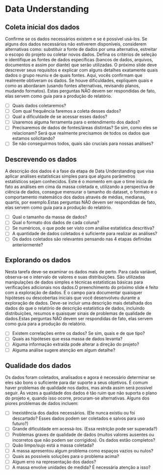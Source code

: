 # Data Understanding

## Coleta inicial dos dados
Confirme se os dados necessários existem e se é possível usá-los. Se alguns dos dados necessários não estiverem disponíveis, considerem alternativas como: substituir a fonte de dados por uma alternativa, estreitar o 
escopo do projeto ou coletar novos dados. Defina os critérios de seleção e identifique as fontes de dados específicas (bancos de dados, arquivos, documentos e assim por diante) que serão utilizadas.
O próximo slide deve descrever seus requisitos e explicar com alguns detalhes exatamente quais dados o grupo reuniu e de quais fontes. Aqui, vocês confirmam que realmente obtiveram os dados. Se houve 
dificuldades, expliquem quais e como as abordaram (usando fontes alternativas, revisando planos, mudando formatos). Estas perguntas NÃO devem ser respondidas de fato, elas 
servem como guia para a produção do relatório.
- [ ] Quais dados coletaremos?
- [ ] Com qual frequência faremos a coleta desses dados?
- [ ] Qual a dificuldade de se acessar esses dados?
- [ ] Usaremos alguma ferramenta para o entendimento dos dados?
- [ ] Precisaremos de dados de fontes/áreas distintas? Se sim, como eles se relacionam? Será que realmente precisamos de todos os dados que estamos solicitando?
- [ ] Se não conseguirmos todos, quais são cruciais para nossas análises?

## Descrevendo os dados
A descrição dos dados é a fase da etapa de Data Understanding que visa aplicar análises estatísticas simples para que alguns parâmetros estatísticos sejam conhecidos. Este é o momento em que o time inicia de 
fato as análises em cima da massa coletada e, utilizando a perspectiva de ciência de dados, consegue mensurar o tamanho do dataset, o formato e o comportamento matemático dos dados através de médias, medianas, 
quartis, por exemplo.Estas perguntas NÃO devem ser respondidas de fato, elas servem como guia para a produção do relatório.
- [ ] Qual o tamanho da massa de dados?
- [ ] Qual o formato dos dados de cada coluna?
- [ ] Se numéricos, o que pode ser visto com análise estatística descritiva?
- [ ] A quantidade de dados coletados é suficiente para realizar as análises?
- [ ] Os dados coletados são relevantes pensando nas 4 etapas definidas anteriormente?

## Explorando os dados
Nesta tarefa deve-se examinar os dados mais de perto. Para cada variável, observa-se o intervalo de valores e suas distribuições. São utilizadas 
manipulações de dados simples e técnicas estatísticas básicas para verificações adicionais nos dados.O preenchimento do próximo slide é feito com a exploração de 
dados. É o campo para documentar quaisquer hipóteses ou descobertas iniciais que você desenvolveu durante a exploração de dados. Deve-se incluir uma descrição mais detalhada dos dados do que o relatório de descrição 
estatística de dados, incluindo distribuições, resumos e quaisquer sinais de problemas de qualidade de dados.Estas perguntas NÃO devem ser respondidas de fato, elas 
servem como guia para a produção do relatório.
- [ ] Existem correlações entre os dados? Se sim, quais e de que tipo?
- [ ] Quais as hipóteses que essa massa de dados levanta?
- [ ] Alguma informação extraída pode alterar a direção do projeto?
- [ ] Alguma análise sugere atenção em algum detalhe?

## Qualidade dos dados
Os dados foram coletados, analisados e agora é necessário determinar se eles são bons o suficiente para dar suporte a seus objetivos. É comum haver problemas de qualidade nos dados, mas ainda assim será 
possível seguir. Às vezes a qualidade dos dados é tão ruim que não suporta o plano do projeto e, quando isso ocorre, procuram-se alternativas. Alguns dos 
piores problemas de dados incluem:
- [ ] Inexistência dos dados necessários. (Ele nunca existiu ou foi descartado? Esses dados podem ser coletados e salvos para uso futuro?)
- [ ] Grande dificuldade em acessá-los. (Essa restrição pode ser superada?)
- [ ] Problemas graves de qualidade de dados (muitos valores ausentes ou incorretos que não podem ser corrigidos).
Os dados estão completos?
- [ ] Quão limpo/sujo está a massa coletada?
- [ ] A massa apresentou algum problema como espaços vazios ou nulos?
- [ ] Quais as possíveis soluções para o problema acima?
- [ ] Algum erro na representação dos dados?
- [ ] A massa envolve unidades de medida? É necessária atenção a isso?
